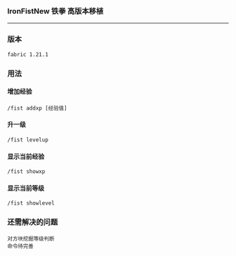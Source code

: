 ### IronFistNew 铁拳 高版本移植

---

### 版本
    fabric 1.21.1

### 用法
#### 增加经验
    /fist addxp [经验值]
#### 升一级
    /fist levelup
#### 显示当前经验
    /fist showxp
#### 显示当前等级
    /fist showlevel
    
### 还需解决的问题
    对方块挖掘等级判断
    命令待完善